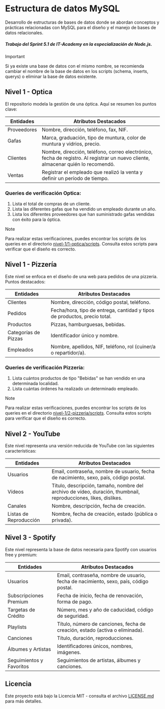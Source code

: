 # Estructura de datos MySQL

Desarrollo de estructuras de bases de datos donde se abordan conceptos y prácticas relacionadas con MySQL para el diseño y el manejo de bases de datos relacionales.

##### Trabajo del Sprint 5.1 de IT-Academy en la especialización de Node.js.

> [!IMPORTANT]  
> Si ya existe una base de datos con el mismo nombre, se recomienda cambiar el nombre de la base de datos en los scripts (schema, inserts, querys) o eliminar la base de datos existente.

## Nivel 1 - Optica

El repositorio modela la gestión de una óptica. Aquí se resumen los puntos clave:

| **Entidades** | **Atributos Destacados**                                                                                                         |
| ------------- | -------------------------------------------------------------------------------------------------------------------------------- |
| Proveedores   | Nombre, dirección, teléfono, fax, NIF.                                                                                           |
| Gafas         | Marca, graduación, tipo de muntura, color de muntura y vidrios, precio.                                                          |
| Clientes      | Nombre, dirección, teléfono, correo electrónico, fecha de registro. Al registrar un nuevo cliente, almacenar quién lo recomendó. |
| Ventas        | Registrar el empleado que realizó la venta y definir un período de tiempo.                                                       |

### Queries de verificación Optica:

1. Lista el total de compras de un cliente.
2. Lista las diferentes gafas que ha vendido un empleado durante un año.
3. Lista los diferentes proveedores que han suministrado gafas vendidas con éxito para la óptica.

> [!NOTE]
> Para realizar estas verificaciones, puedes encontrar los scripts de los queries en el directorio [nivel-1/1-optica/scripts](./nivel-1/1-optica/scripts). Consulta estos scripts para verificar que el diseño es correcto.

## Nivel 1 - Pizzería

Este nivel se enfoca en el diseño de una web para pedidos de una pizzeria. Puntos destacados:

| **Entidades**        | **Atributos Destacados**                                                  |
| -------------------- | ------------------------------------------------------------------------- |
| Clientes             | Nombre, dirección, código postal, teléfono.                               |
| Pedidos              | Fecha/hora, tipo de entrega, cantidad y tipos de productos, precio total. |
| Productos            | Pizzas, hamburguesas, bebidas.                                            |
| Categorías de Pizzas | Identificador único y nombre.                                             |
| Empleados            | Nombre, apellidos, NIF, teléfono, rol (cuiner/a o repartidor/a).          |

### Queries de verificación Pizzería:

1. Lista cuántos productos de tipo "Bebidas" se han vendido en una determinada localidad.
2. Lista cuántas órdenes ha realizado un determinado empleado.

> [!NOTE]
> Para realizar estas verificaciones, puedes encontrar los scripts de los queries en el directorio [nivel-1/2-pizzeria/scripts](./nivel-1/2-pizzeria/scripts). Consulta estos scripts para verificar que el diseño es correcto.

## Nivel 2 - YouTube

Este nivel representa una versión reducida de YouTube con las siguientes características:

| **Entidades**          | **Atributos Destacados**                                                                                        |
| ---------------------- | --------------------------------------------------------------------------------------------------------------- |
| Usuarios               | Email, contraseña, nombre de usuario, fecha de nacimiento, sexo, país, código postal.                           |
| Vídeos                 | Título, descripción, tamaño, nombre del archivo de vídeo, duración, thumbnail, reproducciones, likes, dislikes. |
| Canales                | Nombre, descripción, fecha de creación.                                                                         |
| Listas de Reproducción | Nombre, fecha de creación, estado (pública o privada).                                                          |

## Nivel 3 - Spotify

Este nivel representa la base de datos necesaria para Spotify con usuarios free y premium:

| **Entidades**            | **Atributos Destacados**                                                              |
| ------------------------ | ------------------------------------------------------------------------------------- |
| Usuarios                 | Email, contraseña, nombre de usuario, fecha de nacimiento, sexo, país, código postal. |
| Subscripciones Premium   | Fecha de inicio, fecha de renovación, forma de pago.                                  |
| Targetas de Crédito      | Número, mes y año de caducidad, código de seguridad.                                  |
| Playlists                | Título, número de canciones, fecha de creación, estado (activa o eliminada).          |
| Canciones                | Título, duración, reproducciones.                                                     |
| Álbumes y Artistas       | Identificadores únicos, nombres, imágenes.                                            |
| Seguimientos y Favoritos | Seguimientos de artistas, álbumes y canciones.                                        |

## Licencia

Este proyecto está bajo la Licencia MIT - consulta el archivo [LICENSE.md](./LICENSE.md) para más detalles.
